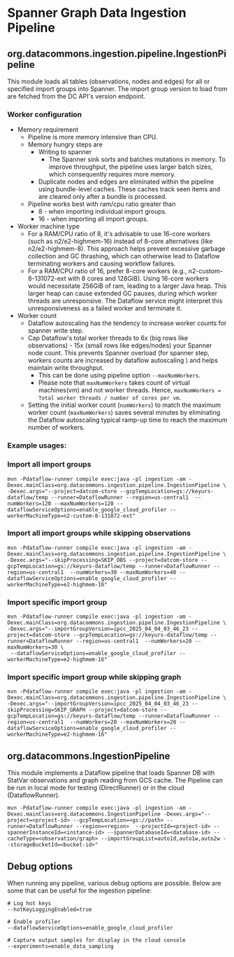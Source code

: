 # Spanner Graph Data Ingestion Pipeline

## org.datacommons.ingestion.pipeline.IngestionPipeline

This module loads all tables (observations, nodes and edges) for all or
specified import groups into Spanner.
The import group version to load from are fetched from the DC API's version
endpoint.

### Worker configuration

- Memory requirement
    - Pipeline is more memory intensive than CPU.
    - Memory hungry steps are
        - Writing to spanner
            - The Spanner sink sorts and batches mutations in memory. To improve
              throughput, the pipeline uses larger batch sizes, which
              consequently requires more memory.
        - Duplicate nodes and edges are eliminated within the pipeline using
          bundle-level caches. These caches track seen items and are cleared
          only after a bundle is processed.
    - Pipeline works best with ram/cpu ratio greater than
        - 8 - when importing individual import groups.
        - 16 - when importing all import groups.
- Worker machine type
    - For a RAM/CPU ratio of 8, it's advisable to use 16-core workers (such as
      n2/e2-highmem-16) instead of 8-core alternatives (like n2/e2-highmem-8).
      This approach helps prevent excessive garbage collection and GC thrashing,
      which can otherwise lead to Dataflow terminating workers and causing
      workflow failures.
    - For a RAM/CPU ratio of 16, prefer 8-core workers (e.g.,
      n2-custom-8-131072-ext with 8 cores and 128GiB). Using 16-core workers
      would necessitate 256GiB of ram, leading to a larger Java heap. This
      larger heap can cause extended GC pauses, during which worker threads are
      unresponsive. The Dataflow service might interpret this unresponsiveness
      as a failed worker and terminate it.
- Worker count
    - Dataflow autoscaling has the tendency to increase worker
      counts for spanner write step.
    - Cap Dataflow's total worker threads to 6x (big
      rows like observations) - 15x (small rows like edges/nodes) your Spanner
      node count. This prevents Spanner overload (for spanner step, workers
      counts are increased by dataflow autoscaling ) and helps maintain write
      throughput.
        - This can be done using pipeline option `--maxNumWorkers`.
        - Please note that `maxNumWorkers` takes count of virtual machines(vm)
          and not worker threads. Hence,
          `maxNumWorkers = Total worker threads / number of cores per vm`.
    - Setting the initial worker count (`numWorkers`) to match the maximum
      worker count (`maxNumWorkers`) saves several minutes by eliminating the
      Dataflow autoscaling typical ramp-up time to reach the maximum number of
      workers.

### Example usages:

### Import all import groups

```shell
mvn -Pdataflow-runner compile exec:java -pl ingestion -am -Dexec.mainClass=org.datacommons.ingestion.pipeline.IngestionPipeline \
-Dexec.args="--project=datcom-store --gcpTempLocation=gs://keyurs-dataflow/temp --runner=DataflowRunner --region=us-central1  --numWorkers=120 --maxNumWorkers=120 --dataflowServiceOptions=enable_google_cloud_profiler --workerMachineType=n2-custom-8-131072-ext"
```

### Import all import groups while skipping observations

```shell
mvn -Pdataflow-runner compile exec:java -pl ingestion -am -Dexec.mainClass=org.datacommons.ingestion.pipeline.IngestionPipeline \
-Dexec.args="--skipProcessing=SKIP_OBS --project=datcom-store --gcpTempLocation=gs://keyurs-dataflow/temp --runner=DataflowRunner --region=us-central1  --numWorkers=30 --maxNumWorkers=40 --dataflowServiceOptions=enable_google_cloud_profiler --workerMachineType=e2-highmem-16"
```

### Import specific import group

```shell
mvn -Pdataflow-runner compile exec:java -pl ingestion -am -Dexec.mainClass=org.datacommons.ingestion.pipeline.IngestionPipeline \
-Dexec.args="--importGroupVersion=ipcc_2025_04_04_03_46_23 --project=datcom-store --gcpTempLocation=gs://keyurs-dataflow/temp --runner=DataflowRunner --region=us-central1  --numWorkers=20 --maxNumWorkers=30 \
 --dataflowServiceOptions=enable_google_cloud_profiler --workerMachineType=e2-highmem-16"
```

### Import specific import group while skipping graph

```shell
mvn -Pdataflow-runner compile exec:java -pl ingestion -am -Dexec.mainClass=org.datacommons.ingestion.pipeline.IngestionPipeline \
-Dexec.args="--importGroupVersion=ipcc_2025_04_04_03_46_23 --skipProcessing=SKIP_GRAPH --project=datcom-store --gcpTempLocation=gs://keyurs-dataflow/temp --runner=DataflowRunner --region=us-central1  --numWorkers=20 --maxNumWorkers=20 --dataflowServiceOptions=enable_google_cloud_profiler --workerMachineType=e2-highmem-16"
```

## org.datacommons.IngestionPipeline

This module implements a Dataflow pipeline that loads Spanner DB with StatVar
observations and graph reading from GCS cache. The Pipeline can be run in local
mode for testing (DirectRunner) or in the cloud (DataflowRunner).

```shell
mvn -Pdataflow-runner compile exec:java -pl ingestion -am -Dexec.mainClass=org.datacommons.IngestionPipeline -Dexec.args="--project=<project-id> --gcpTempLocation=<gs://path> --runner=DataflowRunner --region=<region>  --projectId=<project-id> --spannerInstanceId=<instance-id> --spannerDatabaseId=<database-id> --cacheType=<observation/graph> --importGroupList=auto1d,auto1w,auto2w --storageBucketId=<bucket-id>"
```

## Debug options

When running any pipeline, various debug options are possible. Below are some
that can be useful for the ingestion pipeline:

```shell
# Log hot keys
--hotKeyLoggingEnabled=true

# Enable profiler
--dataflowServiceOptions=enable_google_cloud_profiler

# Capture output samples for display in the cloud console
--experiments=enable_data_sampling
```
